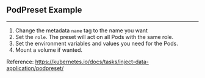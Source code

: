 ## PodPreset Example
---

1. Change the metadata `name` tag to the name you want
2. Set the `role`. The preset will act on all Pods with the same role.
3. Set the environment variables and values you need for the Pods.
4. Mount a volume if wanted.

Reference: https://kubernetes.io/docs/tasks/inject-data-application/podpreset/
